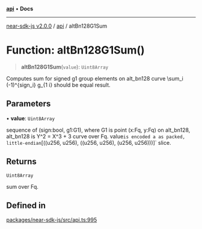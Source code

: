 [**api**](../README.md) • **Docs**

***

[near-sdk-js v2.0.0](../../packages.md) / [api](../README.md) / altBn128G1Sum

# Function: altBn128G1Sum()

> **altBn128G1Sum**(`value`): `Uint8Array`

Computes sum for signed g1 group elements on alt_bn128 curve \sum_i
(-1)^{sign_i} g_{1 i} should be equal result.

## Parameters

• **value**: `Uint8Array`

sequence of (sign:bool, g1:G1), where
G1 is point (x:Fq, y:Fq) on alt_bn128,
alt_bn128 is Y^2 = X^3 + 3 curve over Fq.
value` is encoded a as packed, little-endian
`[((u256, u256), ((u256, u256), (u256, u256)))]` slice.

## Returns

`Uint8Array`

sum over Fq.

## Defined in

[packages/near-sdk-js/src/api.ts:995](https://github.com/dim-daskalov/near-sdk-js/blob/d72c9c5d6e6863e8c60ad0aa42a57e43d9805f07/packages/near-sdk-js/src/api.ts#L995)
